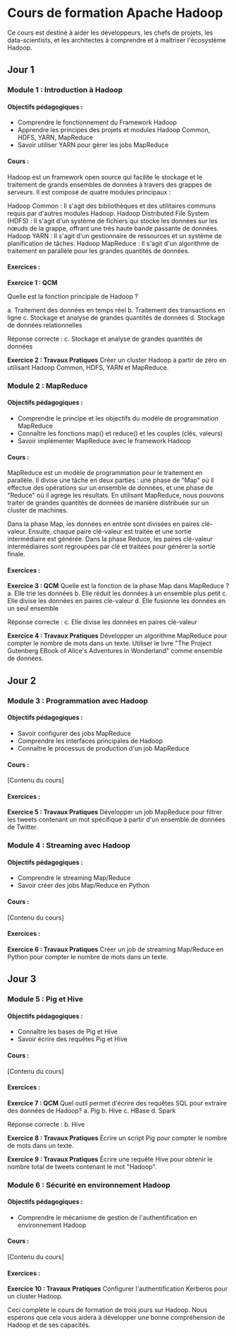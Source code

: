 # Cours de formation Apache Hadoop

Ce cours est destiné à aider les développeurs, les chefs de projets, les data-scientists, et les architectes à comprendre et à maîtriser l'écosystème Hadoop.

## Jour 1

### Module 1 : Introduction à Hadoop

#### Objectifs pédagogiques :
- Comprendre le fonctionnement du Framework Hadoop
- Apprendre les principes des projets et modules Hadoop Common, HDFS, YARN, MapReduce
- Savoir utiliser YARN pour gérer les jobs MapReduce

#### Cours :

Hadoop est un framework open source qui facilite le stockage et le traitement de grands ensembles de données à travers des grappes de serveurs. Il est composé de quatre modules principaux :

Hadoop Common : Il s'agit des bibliothèques et des utilitaires communs requis par d'autres modules Hadoop.
Hadoop Distributed File System (HDFS) : Il s'agit d'un système de fichiers qui stocke les données sur les nœuds de la grappe, offrant une très haute bande passante de données.
Hadoop YARN : Il s'agit d'un gestionnaire de ressources et un système de planification de tâches.
Hadoop MapReduce : Il s'agit d'un algorithme de traitement en parallèle pour les grandes quantités de données.

#### Exercices :

**Exercice 1 : QCM**

Quelle est la fonction principale de Hadoop ?

a. Traitement des données en temps réel
b. Traitement des transactions en ligne
c. Stockage et analyse de grandes quantités de données
d. Stockage de données relationnelles

Réponse correcte : c. Stockage et analyse de grandes quantités de données

**Exercice 2 : Travaux Pratiques**
Créer un cluster Hadoop à partir de zéro en utilisant Hadoop Common, HDFS, YARN et MapReduce.

### Module 2 : MapReduce

#### Objectifs pédagogiques :
- Comprendre le principe et les objectifs du modèle de programmation MapReduce
- Connaître les fonctions map() et reduce() et les couples (clés, valeurs)
- Savoir implémenter MapReduce avec le framework Hadoop

#### Cours :
MapReduce est un modèle de programmation pour le traitement en parallèle. Il divise une tâche en deux parties : une phase de "Map" où il effectue des opérations sur un ensemble de données, et une phase de "Reduce" où il agrège les résultats. En utilisant MapReduce, nous pouvons traiter de grandes quantités de données de manière distribuée sur un cluster de machines.

Dans la phase Map, les données en entrée sont divisées en paires clé-valeur. Ensuite, chaque paire clé-valeur est traitée et une sortie intermédiaire est générée. Dans la phase Reduce, les paires clé-valeur intermédiaires sont regroupées par clé et traitées pour générer la sortie finale.

#### Exercices :

**Exercice 3 : QCM**
Quelle est la fonction de la phase Map dans MapReduce ?
a. Elle trie les données
b. Elle réduit les données à un ensemble plus petit
c. Elle divise les données en paires clé-valeur
d. Elle fusionne les données en un seul ensemble

Réponse correcte : c. Elle divise les données en paires clé-valeur

**Exercice 4 : Travaux Pratiques**
Développer un algorithme MapReduce pour compter le nombre de mots dans un texte. Utiliser le livre "The Project Gutenberg EBook of Alice's Adventures in Wonderland" comme ensemble de données.

## Jour 2

### Module 3 : Programmation avec Hadoop

#### Objectifs pédagogiques :
- Savoir configurer des jobs MapReduce
- Comprendre les interfaces principales de Hadoop
- Connaître le processus de production d'un job MapReduce

#### Cours :
[Contenu du cours]

#### Exercices :

**Exercice 5 : Travaux Pratiques**
Développer un job MapReduce pour filtrer les tweets contenant un mot spécifique à partir d'un ensemble de données de Twitter.

### Module 4 : Streaming avec Hadoop

#### Objectifs pédagogiques :
- Comprendre le streaming Map/Reduce
- Savoir créer des jobs Map/Reduce en Python

#### Cours :
[Contenu du cours]

#### Exercices :

**Exercice 6 : Travaux Pratiques**
Créer un job de streaming Map/Reduce en Python pour compter le nombre de mots dans un texte.

## Jour 3

### Module 5 : Pig et Hive

#### Objectifs pédagogiques :
- Connaître les bases de Pig et Hive
- Savoir écrire des requêtes Pig et Hive

#### Cours :
[Contenu du cours]

#### Exercices :

**Exercice 7 : QCM**
Quel outil permet d'écrire des requêtes SQL pour extraire des données de Hadoop?
a. Pig
b. Hive
c. HBase
d. Spark

Réponse correcte : b. Hive

**Exercice 8 : Travaux Pratiques**
Écrire un script Pig pour compter le nombre de mots dans un texte.

**Exercice 9 : Travaux Pratiques**
Écrire une requête Hive pour obtenir le nombre total de tweets contenant le mot "Hadoop".

### Module 6 : Sécurité en environnement Hadoop

#### Objectifs pédagogiques :
- Comprendre le mécanisme de gestion de l'authentification en environnement Hadoop

#### Cours :
[Contenu du cours]

#### Exercices :

**Exercice 10 : Travaux Pratiques**
Configurer l'authentification Kerberos pour un cluster Hadoop.

Ceci complète le cours de formation de trois jours sur Hadoop. Nous espérons que cela vous aidera à développer une bonne compréhension de Hadoop et de ses capacités.

